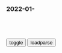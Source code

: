 ### 2022-01-　

```note
```

<table id="tbc" style="white-space:pre-wrap">
</table>
<button onclick="toggleb()">toggle</button>
<button onclick="loadparse()">loadparse</button>
<br>
<!-- 🌸<br>🍅-　-🍑<hr>🍀 -->
<pre>
<textarea rows="30" cols="100" style="display: none" id="tar">

<font size="2"><b>
二战中，日本人人效忠天皇，认为他就是活生生的“神”,军事,军事历史,好看视频</b></font><br>
https://haokan.baidu.com/v?vid=8301956104135117755&sfrom=baidu-feed

受到经济制裁的日本，反而更加紧了战争的步伐。

<font size="1" style="color:#DCDCDC"><b>2022/1/30 下午9:46:42</b></font><br>

<font size="2"><b>
1965年陈帅在g外“放炮”，惹得z理拍桌大怒：谁给你的q力？</b></font><br>
https://mbd.baidu.com/newspage/data/landingsuper?context=%7B%22nid%22%3A%22news_9156016151878477678%22%7D&n_type=-1&p_from=-1

“zg就是喜欢打仗，好战分子？老子就是好战分子！我们不想打仗，美帝国主义却总挑起事端，逼迫zg打仗。老子等打仗都等了好多年了，头发都要等白了！”

有人马上就向z席“告状”，说这个陈毅完全按着自己的性子来，根本不懂外交。但z席却显得非常高兴，他欣赏元帅的这份豪爽与直率，认为我们在外交方面该强硬就强硬。

“是谁给你的q力这样做？作为zg的外交部长，不请示不报告就敢擅自表态，这样还了得吗？你想过国际影响吗？”

在周z理的一生中，他都很少对人发脾气，

<font size="1" style="color:#DCDCDC"><b>2022/1/30 下午10:14:39</b></font><br>

<font size="2"><b>
三国：为何曹丕要杀曹冲？看完这段才知道，让司马懿都大开眼界,影视,历史片,好看视频</b></font><br>
https://haokan.baidu.com/v?vid=15486108199339890282&sfrom=baidu-feed

不要愤怒，愤怒会降低你的智慧。也不要恨自己的敌人，因为仇恨会使你丧失判断力。

与其恨自己的敌人，不如拿他来为我所用。

<font size="1" style="color:#DCDCDC"><b>2022/1/30 下午9:16:04</b></font><br>

<font size="2"><b>
d员自我g命不能替代rm群z监督_腾讯新闻</b></font><br>
https://new.qq.com/omn/20220126/20220126A00Y4N00.html

mzd表示：“我们已经找到新路，我们能跳出这周期律。这条新路，就是m主。只有让rm来监督z府，z府才不敢松懈。只有人人起来负责，才不会人亡z息。”

<font size="1" style="color:#DCDCDC"><b>2022/1/30 下午5:56:22</b></font><br>

<font size="2"><b>
促进z度更加成熟更加定型</b></font><br>
https://baijiahao.baidu.com/s?id=1598040621314941435&wfr=spider&for=pc

dxp同志曾深刻指出：“z度好可以使坏人无法任意横行，z度不好可以使好人无法充分做好事，甚至会走向反面。”

<font size="1" style="color:#DCDCDC"><b>2022/1/30 下午5:59:49</b></font><br>

<font size="2"><b>
瓦利（皮克斯动画片《WALL-E》的主角）_百度百科</b></font><br>
https://baike.baidu.com/item/%E7%93%A6%E5%88%A9/5959594?fr=aladdin

“WALL-E”是Waste Allocation Load Lifters - Earth（地球废品分装员）的缩写。

<font size="1" style="color:#DCDCDC"><b>2022/1/30 下午5:01:02</b></font><br>

<font size="2"><b>
地球垃圾堆成山蜂，沦为死星，机器人孤独打扫700年终于拯救世界,动漫,g产动漫,好看视频</b></font><br>
https://haokan.baidu.com/v?vid=7195700983164915745&sfrom=baidu-feed

https://a.sinaimg.cn/mintra/pic/2112130543/weibo_login.mp4
https://lf9-static.bytednsdoc.com/obj/eden-cn/uhbfnupkbps/video/earth_v6.mp4

<font size="1" style="color:#DCDCDC"><b>2022/1/30 下午5:00:24</b></font><br>

<font size="2"><b>
小巨人 | FIX-The Subtitle Man 小巨人FIX字幕侠百度网盘,FIX字幕侠小巨人,小巨人字幕下载</b></font><br>
https://www.zimuxia.cn/portfolio/%e5%b0%8f%e5%b7%a8%e4%ba%ba

敌人总会伪装成伙伴
http://www.zimuxia.cn/wp-content/uploads/2017/04/chiisanakyojin5888.jpg

<font size="1" style="color:#DCDCDC"><b>2022/1/30 下午4:56:58</b></font><br>

<font size="2"><b>
太监一手遮天，皇帝见了也要下跪，却被锦衣卫统领劈成两半，武侠,影视,武侠片,好看视频</b></font><br>
https://haokan.baidu.com/v?vid=9014349595768347922&sfrom=baidu-feed

锦衣卫三大规条，
第一，服从上级命令。
第二，只知命令，不问根由。
第三，六亲不认。

这把刀是正义之刀，谁错了我就s谁。就算是我爹，也不能例外。

太监却是哈哈一笑，如果没有昏君当道，他又怎能一手遮天呢？

<font size="1" style="color:#DCDCDC"><b>2022/1/30 下午3:48:05</b></font><br>

</textarea>
</pre>
<!-- 🍀<br>🍑-　-🍅<hr>🌸 -->

```tip
```

<script src="https://cdn.jsdelivr.net/npm/jquery@3.5.1/dist/jquery.min.js"></script>

<link rel="stylesheet" href="https://cdn.jsdelivr.net/gh/fancyapps/fancybox@3.5.7/dist/jquery.fancybox.min.css" />
<script src="https://cdn.jsdelivr.net/gh/fancyapps/fancybox@3.5.7/dist/jquery.fancybox.min.js"></script>

<script type="text/javascript">

var __urlRegex = /(\b(https?|ftp|file):\/\/[-A-Z0-9+&@#\/%?=~_|!:,.;]*[-A-Z0-9+&@#\/%=~_|])/ig;
var __imgRegex = /\.(?:jpe?g|gif|png|webp)$/i;

loadparse();

function parseURL($string){

    var exp = __urlRegex;
    return $string.replace(exp,function(match){
            __imgRegex.lastIndex=0;
            if(__imgRegex.test(match)){
                return '<a data-fancybox="gallery" href="' + match.replace("/p=700", "")
                 + '"><img src="' + match.replace("/p=700", "/p=160x200")+'" width="64"></a>';
            }
            else{
                return '<a href="' + match + '" target="_blank">' + match + '</a>';
            }
        }
    );
}

function loadparse() {
  tbc.innerHTML = parseURL(tar.value);
}

function toggleb() {
  var x = document.getElementById("tar");
  if (x.style.display === "none") {
    x.style.display = "";
  } else {
    x.style.display = "none";
  }
}

</script>
